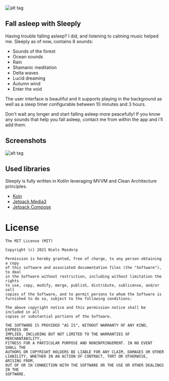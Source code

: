 ![alt tag](http://i.imgur.com/Uy9w5WN.jpg)

## Fall asleep with Sleeply

Having trouble falling asleep? I did, and listening to calming music helped me.
Sleeply as of now, contains 8 sounds:

- Sounds of the forest
- Ocean sounds
- Rain
- Shamanic meditation
- Delta waves
- Lucid dreaming
- Autumn wind
- Enter the void

The user interface is beautiful and it supports playing in the background as well as a sleep timer configurable between 10 minutes and 3 hours.

Don't wait any longer and start falling asleep more peacefully!
If you know any sounds that help you fall asleep, contact me from within the app and i'll add them.

## Screenshots

![alt tag](http://i.imgur.com/aVeMHcr.jpg)

## Used libraries

Sleeply is fully written in Kotlin leveraging MVVM and Clean Architecture principles.

* [Koin](https://github.com/InsertKoinIO/koin)
* [Jetpack Media3](https://github.com/androidx/media)
* [Jetpack Compose](https://developer.android.com/jetpack/compose)

License
====
```
The MIT License (MIT)

Copyright (c) 2021 Niels Masdorp

Permission is hereby granted, free of charge, to any person obtaining a copy
of this software and associated documentation files (the "Software"), to deal
in the Software without restriction, including without limitation the rights
to use, copy, modify, merge, publish, distribute, sublicense, and/or sell
copies of the Software, and to permit persons to whom the Software is
furnished to do so, subject to the following conditions:

The above copyright notice and this permission notice shall be included in all
copies or substantial portions of the Software.

THE SOFTWARE IS PROVIDED "AS IS", WITHOUT WARRANTY OF ANY KIND, EXPRESS OR
IMPLIED, INCLUDING BUT NOT LIMITED TO THE WARRANTIES OF MERCHANTABILITY,
FITNESS FOR A PARTICULAR PURPOSE AND NONINFRINGEMENT. IN NO EVENT SHALL THE
AUTHORS OR COPYRIGHT HOLDERS BE LIABLE FOR ANY CLAIM, DAMAGES OR OTHER
LIABILITY, WHETHER IN AN ACTION OF CONTRACT, TORT OR OTHERWISE, ARISING FROM,
OUT OF OR IN CONNECTION WITH THE SOFTWARE OR THE USE OR OTHER DEALINGS IN THE
SOFTWARE.
```
